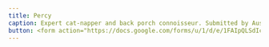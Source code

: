 ```yaml
---
title: Percy
caption: Expert cat-napper and back porch connoisseur. Submitted by Austin Walker.
button: <form action="https://docs.google.com/forms/u/1/d/e/1FAIpQLSdIcoWfl-P-6aqt1zNYb-ACz6o7zdAPq_1-FysywAXXPhDqTQ/formResponse" method="post"><div class="form-element"></div><span>Votes</span><input type="text" name="entry.1589108835" required placeholder="$"></br><button type="submit" name="button">Cast Votes</button></form>
---
```

